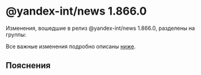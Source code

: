 # @yandex-int/news 1.866.0

<!-- ЧЕЛОВЕЧЕСКОЕ ВСТУПЛЕНИЕ -->

Изменения, вошедшие в релиз @yandex-int/news 1.866.0, разделены на группы:

Все важные изменения подробно описаны [ниже](#Пояснения).

## Пояснения

